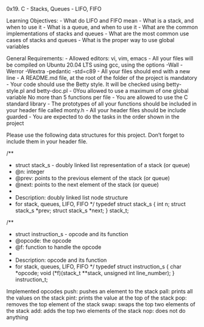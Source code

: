 0x19. C - Stacks, Queues - LIFO, FIFO

Learning Objectives:
	- What do LIFO and FIFO mean
	- What is a stack, and when to use it
	- What is a queue, and when to use it
	- What are the common implementations of stacks and queues
	- What are the most common use cases of stacks and queues
	- What is the proper way to use global variables

General Requirements:
	- Allowed editors: vi, vim, emacs
	- All your files will be compiled on Ubuntu 20.04 LTS using gcc, using the options -Wall -Werror -Wextra -pedantic -std=c89
	- All your files should end with a new line
	- A README.md file, at the root of the folder of the project is mandatory
	- Your code should use the Betty style. It will be checked using betty-style.pl and betty-doc.pl
	- 0You allowed to use a maximum of one global variable
No more than 5 functions per file
	- You are allowed to use the C standard library
	- The prototypes of all your functions should be included in your header file called monty.h
	- All your header files should be include guarded
	- You are expected to do the tasks in the order shown in the project

Please use the following data structures for this project. Don’t forget to include them in your header file.

/**
 * struct stack_s - doubly linked list representation of a stack (or queue)
 * @n: integer
 * @prev: points to the previous element of the stack (or queue)
 * @next: points to the next element of the stack (or queue)
 *
 * Description: doubly linked list node structure
 * for stack, queues, LIFO, FIFO
 */
typedef struct stack_s
{
        int n;
        struct stack_s *prev;
        struct stack_s *next;
} stack_t;

/**
 * struct instruction_s - opcode and its function
 * @opcode: the opcode
 * @f: function to handle the opcode
 *
 * Description: opcode and its function
 * for stack, queues, LIFO, FIFO
 */
typedef struct instruction_s
{
        char *opcode;
        void (*f)(stack_t **stack, unsigned int line_number);
} instruction_t;

Implemented opcodes
push: pushes an element to the stack
pall: prints all the values on the stack
pint: prints the value at the top of the stack
pop: removes the top element of the stack
swap: swaps the top two elements of the stack
add: adds the top two elements of the stack
nop: does not do anything
